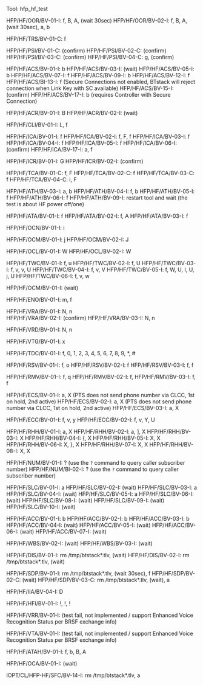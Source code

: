 Tool: hfp_hf_test

HFP/HF/OOR/BV-01-I: f, B, A, (wait 30sec)
HFP/HF/OOR/BV-02-I: f, B, A, (wait 30sec), a, b

HFP/HF/TRS/BV-01-C: f

HFP/HF/PSI/BV-01-C: (confirm)
HFP/HF/PSI/BV-02-C: (confirm)
HFP/HF/PSI/BV-03-C: (confirm)
HFP/HF/PSI/BV-04-C: g, (confirm)

HFP/HF/ACS/BV-01-I: b 
HFP/HF/ACS/BV-03-I: (wait)
HFP/HF/ACS/BV-05-I: b
HFP/HF/ACS/BV-07-I: f
HFP/HF/ACS/BV-09-I: b
HFP/HF/ACS/BV-12-I: f
HFP/HF/ACS/BI-13-I: f (Secure Connections not enabled, BTstack will reject connection when Link Key with SC available)
HFP/HF/ACS/BV-15-I: (confirm)
HFP/HF/ACS/BV-17-I: b (requires Controller with Secure Connection)

HFP/HF/ACR/BV-01-I: B
HFP/HF/ACR/BV-02-I: (wait)

HFP/HF/CLI/BV-01-I: L, f

HFP/HF/ICA/BV-01-I: f
HFP/HF/ICA/BV-02-I: f, F, f
HFP/HF/ICA/BV-03-I: f
HFP/HF/ICA/BV-04-I: f
HFP/HF/ICA/BV-05-I: f
HFP/HF/ICA/BV-06-I: (confirm)
HFP/HF/ICA/BV-17-I: a, f

HFP/HF/ICR/BV-01-I: G
HFP/HF/ICR/BV-02-I: (confirm)

HFP/HF/TCA/BV-01-C: f, F
HFP/HF/TCA/BV-02-C: f
HFP/HF/TCA/BV-03-C: f
HFP/HF/TCA/BV-04-C: i, F

HFP/HF/ATH/BV-03-I: a, b
HFP/HF/ATH/BV-04-I: f, b
HFP/HF/ATH/BV-05-I: f
HFP/HF/ATH/BV-06-I: f
HFP/HF/ATH/BV-09-I: restart tool and wait (the test is about HF power off/one)

HFP/HF/ATA/BV-01-I: f
HFP/HF/ATA/BV-02-I: f, A
HFP/HF/ATA/BV-03-I: f

HFP/HF/OCN/BV-01-I: i

HFP/HF/OCM/BV-01-I: j
HFP/HF/OCM/BV-02-I: J

HFP/HF/OCL/BV-01-I: W
HFP/HF/OCL/BV-02-I: W

HFP/HF/TWC/BV-01-I: f, u
HFP/HF/TWC/BV-02-I: f, U
HFP/HF/TWC/BV-03-I: f, v, v, U
HFP/HF/TWC/BV-04-I: f, v, V
HFP/HF/TWC/BV-05-I: f, W, U, I, U, j, U
HFP/HF/TWC/BV-06-I: f, v, w

HFP/HF/OCM/BV-01-I: (wait)

HFP/HF/ENO/BV-01-I: m, f

HFP/HF/VRA/BV-01-I: N, n    
HFP/HF/VRA/BV-02-I: (confirm)
HFP/HF/VRA/BV-03-I: N, n

HFP/HF/VRD/BV-01-I: N, n

HFP/HF/VTG/BV-01-I: x

HFP/HF/TDC/BV-01-I: f, 0, 1, 2, 3, 4, 5, 6, 7, 8, 9, *, #

HFP/HF/RSV/BV-01-I: f, o
HFP/HF/RSV/BV-02-I: f
HFP/HF/RSV/BV-03-I: f, f

HFP/HF/RMV/BV-01-I: f, q
HFP/HF/RMV/BV-02-I: f, 
HFP/HF/RMV/BV-03-I: f, f

HFP/HF/ECS/BV-01-I: a, X (PTS does not send phone number via CLCC, 1st on hold, 2nd active)
HFP/HF/ECS/BV-02-I: a, X (PTS does not send phone number via CLCC, 1st on hold, 2nd active)
HFP/HF/ECS/BV-03-I: a, X 

HFP/HF/ECC/BV-01-I: f, v, y
HFP/HF/ECC/BV-02-I: f, v, Y, U

HFP/HF/RHH/BV-01-I: a, X
HFP/HF/RHH/BV-02-I: a, ], X
HFP/HF/RHH/BV-03-I: X
HFP/HF/RHH/BV-04-I: {, X
HFP/HF/RHH/BV-05-I: X, X
HFP/HF/RHH/BV-06-I: X, }, X
HFP/HF/RHH/BV-07-I: X, X
HFP/HF/RHH/BV-08-I: X, X 

HFP/HF/NUM/BV-01-I: ? (use the `?` command to query caller subscriber number)
HFP/HF/NUM/BI-02-I: ? (use the `?` command to query caller subscriber number)

HFP/HF/SLC/BV-01-I: a
HFP/HF/SLC/BV-02-I: (wait)
HFP/HF/SLC/BV-03-I: a
HFP/HF/SLC/BV-04-I: (wait)
HFP/HF/SLC/BV-05-I: a
HFP/HF/SLC/BV-06-I: (wait)
HFP/HF/SLC/BV-08-I: (wait)
HFP/HF/SLC/BV-09-I: (wait)
HFP/HF/SLC/BV-10-I: (wait)

HFP/HF/ACC/BV-01-I: b
HFP/HF/ACC/BV-02-I: b
HFP/HF/ACC/BV-03-I: b
HFP/HF/ACC/BV-04-I: (wait)
HFP/HF/ACC/BV-05-I: (wait)
HFP/HF/ACC/BV-06-I: (wait)
HFP/HF/ACC/BV-07-I: (wait)

HFP/HF/WBS/BV-02-I: (wait)
HFP/HF/WBS/BV-03-I: (wait)

HFP/HF/DIS/BV-01-I: rm /tmp/btstack*.tlv, (wait)
HFP/HF/DIS/BV-02-I: rm /tmp/btstack*.tlv, (wait)

HFP/HF/SDP/BV-01-I: rm /tmp/btstack*.tlv, (wait 30sec), f
HFP/HF/SDP/BV-02-C: (wait)
HFP/HF/SDP/BV-03-C: rm /tmp/btstack*.tlv, (wait), a

HFP/HF/IIA/BV-04-I: D

HFP/HF/HFI/BV-01-I: !, !, !

HFP/HF/VRR/BV-01-I: (test fail, not implemented / support Enhanced Voice Recognition Status per BRSF exchange info)

HFP/HF/VTA/BV-01-I: (test fail, not implemented / support Enhanced Voice Recognition Status per BRSF exchange info)

HFP/HF/ATAH/BV-01-I: f, b, B, A

HFP/HF/OCA/BV-01-I: (wait)

IOPT/CL/HFP-HF/SFC/BV-14-I: rm /tmp/btstack*.tlv, a
